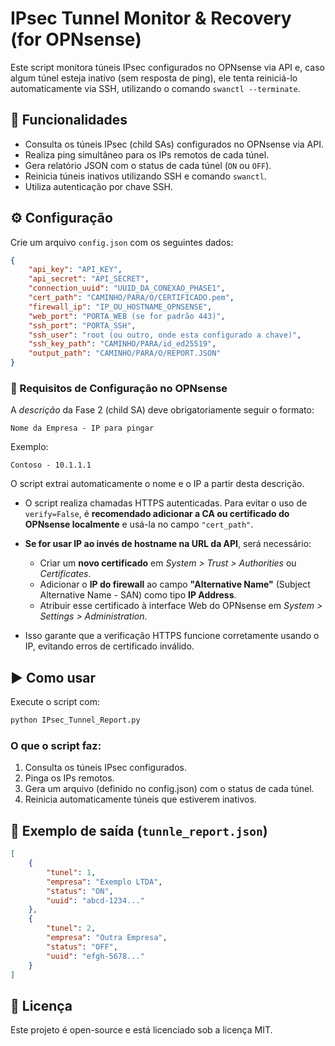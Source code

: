 # IPsec Tunnel Monitor & Recovery (for OPNsense)

Este script monitora túneis IPsec configurados no OPNsense via API e, caso algum túnel esteja inativo (sem resposta de ping), ele tenta reiniciá-lo automaticamente via SSH, utilizando o comando `swanctl --terminate`.

## 🚀 Funcionalidades

* Consulta os túneis IPsec (child SAs) configurados no OPNsense via API.
* Realiza ping simultâneo para os IPs remotos de cada túnel.
* Gera relatório JSON com o status de cada túnel (`ON` ou `OFF`).
* Reinicia túneis inativos utilizando SSH e comando `swanctl`.
* Utiliza autenticação por chave SSH.

## ⚙️ Configuração

Crie um arquivo `config.json` com os seguintes dados:

```json
{
    "api_key": "API_KEY",
    "api_secret": "API_SECRET",
    "connection_uuid": "UUID_DA_CONEXAO_PHASE1",
    "cert_path": "CAMINHO/PARA/O/CERTIFICADO.pem",
    "firewall_ip": "IP_OU_HOSTNAME_OPNSENSE",
    "web_port": "PORTA_WEB (se for padrão 443)",
    "ssh_port": "PORTA_SSH",
    "ssh_user": "root (ou outro, onde esta configurado a chave)",
    "ssh_key_path": "CAMINHO/PARA/id_ed25519",
    "output_path": "CAMINHO/PARA/O/REPORT.JSON"
}
```

### 🔧 Requisitos de Configuração no OPNsense

A *descrição* da Fase 2 (child SA) deve obrigatoriamente seguir o formato:

```
Nome da Empresa - IP para pingar
```

Exemplo:

```
Contoso - 10.1.1.1
```

O script extrai automaticamente o nome e o IP a partir desta descrição.

* O script realiza chamadas HTTPS autenticadas. Para evitar o uso de `verify=False`, é **recomendado adicionar a CA ou certificado do OPNsense localmente** e usá-la no campo `"cert_path"`.
* **Se for usar IP ao invés de hostname na URL da API**, será necessário:

  * Criar um **novo certificado** em *System > Trust > Authorities* ou *Certificates*.
  * Adicionar o **IP do firewall** ao campo **"Alternative Name"** (Subject Alternative Name - SAN) como tipo **IP Address**.
  * Atribuir esse certificado à interface Web do OPNsense em *System > Settings > Administration*.
* Isso garante que a verificação HTTPS funcione corretamente usando o IP, evitando erros de certificado inválido.

## ▶️ Como usar

Execute o script com:

```bash
python IPsec_Tunnel_Report.py
```

### O que o script faz:

1. Consulta os túneis IPsec configurados.
2. Pinga os IPs remotos.
3. Gera um arquivo (definido no config.json) com o status de cada túnel.
4. Reinicia automaticamente túneis que estiverem inativos.

## 📂 Exemplo de saída (`tunnle_report.json`)

```json
[
    {
        "tunel": 1,
        "empresa": "Exemplo LTDA",
        "status": "ON",
        "uuid": "abcd-1234..."
    },
    {
        "tunel": 2,
        "empresa": "Outra Empresa",
        "status": "OFF",
        "uuid": "efgh-5678..."
    }
]
```

## 📃 Licença

Este projeto é open-source e está licenciado sob a licença MIT.

